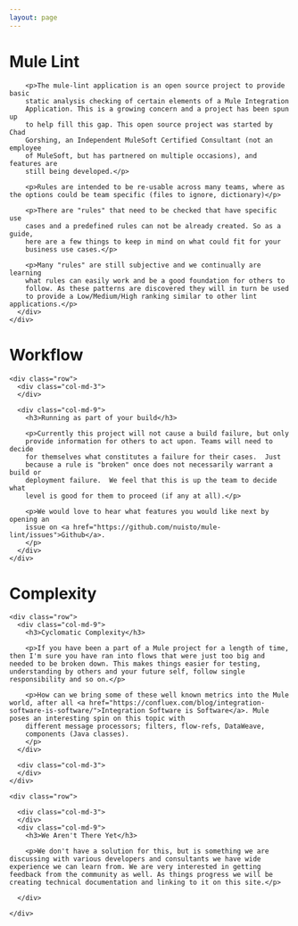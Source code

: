 ```yaml
---
layout: page
---
```


<div class="full-width top-bottom-pad">
  <div class="container main-content">
    <div class="row">
      <div class="col-md-12">
        <h1>Mule Lint</h1>

        <p>The mule-lint application is an open source project to provide basic
        static analysis checking of certain elements of a Mule Integration
        Application. This is a growing concern and a project has been spun up
        to help fill this gap. This open source project was started by Chad
        Gorshing, an Independent MuleSoft Certified Consultant (not an employee
        of MuleSoft, but has partnered on multiple occasions), and features are
        still being developed.</p>

        <p>Rules are intended to be re-usable across many teams, where as the options could be team specific (files to ignore, dictionary)</p>

        <p>There are "rules" that need to be checked that have specific use
        cases and a predefined rules can not be already created. So as a guide,
        here are a few things to keep in mind on what could fit for your
        business use cases.</p>

        <p>Many "rules" are still subjective and we continually are learning
        what rules can easily work and be a good foundation for others to
        follow. As these patterns are discovered they will in turn be used
        to provide a Low/Medium/High ranking similar to other lint applications.</p>
      </div>
    </div>
  </div>
</div>

<div class="full-width top-bottom-pad alternating-row">
  <div class="container main-content">
    <div class="row">
      <div class="col-md-12">
        <h1 class="section-heading">Workflow</h1>
      </div>
    </div>

    <div class="row">
      <div class="col-md-3">
      </div>

      <div class="col-md-9">
        <h3>Running as part of your build</h3>

        <p>Currently this project will not cause a build failure, but only
        provide information for others to act upon. Teams will need to decide
        for themselves what constitutes a failure for their cases.  Just
        because a rule is "broken" once does not necessarily warrant a build or
        deployment failure.  We feel that this is up the team to decide what
        level is good for them to proceed (if any at all).</p>

        <p>We would love to hear what features you would like next by opening an
        issue on <a href="https://github.com/nuisto/mule-lint/issues">Github</a>.
        </p>
      </div>
    </div>
  </div>
</div>

<div class="full-width top-bottom-pad">
  <div class="container main-content">
    <div class="row">
      <div class="col-md-12">
        <h1 class="section-heading">Complexity</h1>
      </div>
    </div>

    <div class="row">
      <div class="col-md-9">
        <h3>Cyclomatic Complexity</h3>

        <p>If you have been a part of a Mule project for a length of time, then I'm sure you have ran into flows that were just too big and needed to be broken down. This makes things easier for testing, understanding by others and your future self, follow single responsibility and so on.</p>

        <p>How can we bring some of these well known metrics into the Mule world, after all <a href="https://confluex.com/blog/integration-software-is-software/">Integration Software is Software</a>. Mule poses an interesting spin on this topic with
        different message processors; filters, flow-refs, DataWeave,
        components (Java classes).
        </p>
      </div>

      <div class="col-md-3">
      </div>
    </div>

    <div class="row">

      <div class="col-md-3">
      </div>
      <div class="col-md-9">
        <h3>We Aren't There Yet</h3>

        <p>We don't have a solution for this, but is something we are discussing with various developers and consultants we have wide experience we can learn from. We are very interested in getting feedback from the community as well. As things progress we will be creating technical documentation and linking to it on this site.</p>

      </div>

    </div>

  </div>
</div>

<!--
See git history on other ways to align the text and use col-md-8 to tighten up the paragraphs
Possible other ideas
Getting started
Next Steps or Advanced Guide
Main concepts
Contributing
FAQ

-->
